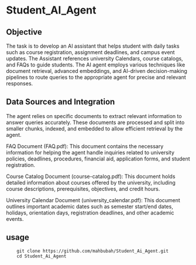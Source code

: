 # Student_AI_Agent

## Objective 

The task is to develop an AI assistant that helps student with daily tasks such as course registration, assignment deadlines, and campus event updates. The Assistant references university Calendars, course catalogs, and FAQs to guide students. The AI agent employs various techniques like document retrieval, advanced embeddings, and AI-driven decision-making pipelines to route queries to the appropriate agent for precise and relevant responses.

## Data Sources and Integration

The agent relies on specific documents to extract relevant information to answer queries accurately. These documents are processed and split into smaller chunks, indexed, and embedded to allow efficient retrieval by the agent.
    
FAQ Document (FAQ.pdf): This document contains the necessary information for helping the agent handle inquiries related to university policies, deadlines, procedures, financial aid, application forms, and student registration.
    
Course Catalog Document (course-catalog.pdf): This document holds detailed information about courses offered by the university, including course descriptions, prerequisites, objectives, and credit hours.
    
University Calendar Document (university_calendar.pdf): This document outlines important academic dates such as semester start/end dates,   holidays, orientation days, registration deadlines, and other academic events.

## usage

        git clone https://github.com/mahbubah/Student_Ai_Agent.git
        cd Student_Ai_Agent


